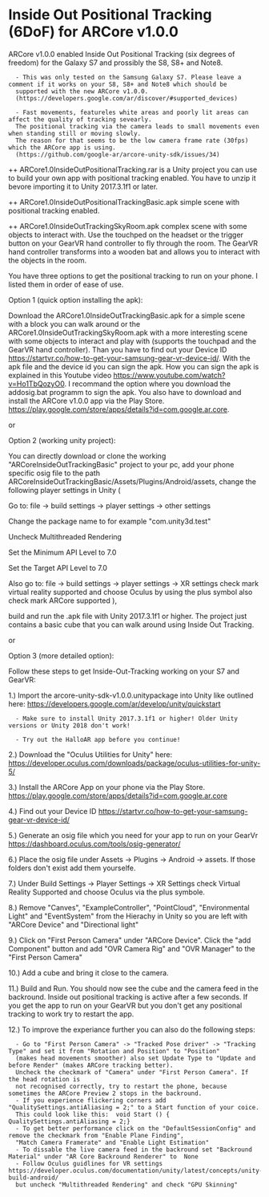 # Inside Out Positional Tracking (6DoF) for ARCore v1.0.0
ARCore v1.0.0 enabled Inside Out Positional Tracking (six degrees of freedom) for the Galaxy S7 and prossibly the S8, S8+ and Note8.
      
      
      - This was only tested on the Samsung Galaxy S7. Please leave a comment if it works on your S8, S8+ and Note8 which should be
      supported with the new ARCore v1.0.0.   
      (https://developers.google.com/ar/discover/#supported_devices)
      
      - Fast movements, featureles white areas and poorly lit areas can affect the quality of tracking sevearly. 
      The positional tracking via the camera leads to small movements even when standing still or moving slowly. 
      The reason for that seems to be the low camera frame rate (30fps) which the ARCore app is using.  
      (https://github.com/google-ar/arcore-unity-sdk/issues/34)     

++ ARCore1.0InsideOutPositionalTracking.rar is a Unity project you can use to build your own app with positional tracking enabled. You have to unzip it bevore importing it to Unity 2017.3.1f1 or later.

++ ARCore1.0InsideOutPositionalTrackingBasic.apk simple scene with positional tracking enabled.

++ ARCore1.0InsideOutTrackingSkyRoom.apk complex scene with some objects to interact with. Use the touchped on the headset or the trigger button on your GearVR hand controller to fly through the room. The GearVR hand controller transforms into a wooden bat and allows you to interact with the objects in the room.


You have three options to get the positional tracking to run on your phone. I listed them in order of ease of use. 

Option 1 (quick option installing the apk):

Download the ARCore1.0InsideOutTrackingBasic.apk for a simple scene with a block you can walk around or the ARCore1.0InsideOutTrackingSkyRoom.apk with a more interesting scene with some objects to interact and play with (supports the touchpad and the GearVR hand controller). Than you have to find out your Device ID https://startvr.co/how-to-get-your-samsung-gear-vr-device-id/. With the apk file and the device id you can sign the apk. How you can sign the apk is explained in this Youtube video https://www.youtube.com/watch?v=Ho1TbQozyO0. I recommand the option where you download the addosig.bat programm to sign the apk. You also have to download and install the ARCore v1.0.0 app via the Play Store. https://play.google.com/store/apps/details?id=com.google.ar.core.  

or

Option 2 (working unity project):

You can directly download or clone the working "ARCoreInsideOutTrackingBasic" project to your pc, add your phone specific osig file to the path ARCoreInsideOutTrackingBasic/Assets/Plugins/Android/assets, change the following player settings in Unity 
(

Go to: file -> build settings -> player settings -> other settings

Change the package name to for example "com.unity3d.test"

Uncheck Multithreaded Rendering

Set the Minimum API Level to 7.0 

Set the Target API Level to 7.0

Also go to: file -> build settings -> player settings -> XR settings
check mark virtual reality supported and choose Oculus by using the plus symbol also check mark ARCore supported
), 

build and run the .apk file with Unity 2017.3.1f1 or higher. The project just contains a basic cube that you can walk around using Inside Out Tracking.

or

Option 3 (more detailed option):

Follow these steps to get Inside-Out-Tracking working on your S7 and GearVR:


1.) Import the arcore-unity-sdk-v1.0.0.unitypackage into Unity like outlined here: https://developers.google.com/ar/develop/unity/quickstart
      
      - Make sure to install Unity 2017.3.1f1 or higher! Older Unity versions or Unity 2018 don't work!
      
      - Try out the HalloAR app before you continue!
      
2.) Download the "Oculus Utilities for Unity" here: https://developer.oculus.com/downloads/package/oculus-utilities-for-unity-5/

3.) Install the ARCore App on your phone via the Play Store. https://play.google.com/store/apps/details?id=com.google.ar.core

4.) Find out your Device ID https://startvr.co/how-to-get-your-samsung-gear-vr-device-id/

5.) Generate an osig file which you need for your app to run on your GearVr https://dashboard.oculus.com/tools/osig-generator/

6.) Place the osig file under Assets -> Plugins -> Android -> assets. If those folders don't exist add them yourselfe.  

7.) Under Build Settings -> Player Settings -> XR Settings check Virtual Reality Supported and choose Oculus via the plus symbole.

8.) Remove "Canves", "ExampleController", "PointCloud", "Environmental Light" and "EventSystem" from the Hierachy in Unity so you are left with "ARCore Device" and "Directional light"

9.) Click on "First Person Camera" under "ARCore Device". Click the "add Component" button and add "OVR Camera Rig" and "OVR Manager" to the "First Person Camera"

10.) Add a cube and bring it close to the camera. 

11.) Build and Run. You should now see the cube and the camera feed in the backround. Inside out positional tracking is active after a few seconds. If you get the app to run on your GearVR but you don't get any positional tracking to work try to restart the app.

12.) To improve the experiance further you can also do the following steps:
      
      - Go to "First Person Camera" -> "Tracked Pose driver" -> "Tracking Type" and set it from "Rotation and Position" to "Position"
      (makes head movements smoother) also set Update Type to "Update and before Render" (makes ARCore tracking better).
      Uncheck the checkmark of "Camera" under "First Person Camera". If the head rotation is 
      not recognised correctly, try to restart the phone, because sometimes the ARCore Preview 2 stops in the backround.
      - If you experience flickering corners add "QualitySettings.antiAliasing = 2;" to a Start function of your coice.
      This could look like this:  void Start () { QualitySettings.antiAliasing = 2;}
      - To get better performance click on the "DefaultSessionConfig" and remove the checkmark from "Enable Plane Finding",
      "Match Camera Framerate" and "Enable Light Estimation" 
      - To dissable the live camera feed in the backround set "Backround Material" under "AR Core Backround Renderer" to  None
      - Follow Oculus guidlines for VR settings https://developer.oculus.com/documentation/unity/latest/concepts/unity-build-android/ 
      but uncheck "Multithreaded Rendering" and check "GPU Skinning"
 







